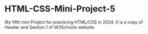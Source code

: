 # HTML-CSS-Mini-Project-5
My fifth mini Project for practicing HTML/CSS in 2024.
It is a copy of Header and Section 1 of W3Schools website.

